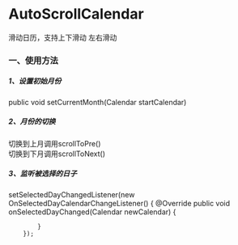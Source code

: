 # AutoScrollCalendar
滑动日历，支持上下滑动 左右滑动
<h3>一、使用方法</h3>
<h5>1、设置初始月份</h5>
public void setCurrentMonth(Calendar startCalendar)
<h5>2、月份的切换</h5>
切换到上月调用scrollToPre()</br>
切换到下月调用scrollToNext()</br>
<h5>3、监听被选择的日子</h5>
setSelectedDayChangedListener(new OnSelectedDayCalendarChangeListener() {
			@Override
			public void onSelectedDayChanged(Calendar newCalendar) {
				
			}
		});
